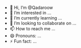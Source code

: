 - 👋 Hi, I’m @Qadaroow
- 👀 I’m interested in ...
- 🌱 I’m currently learning ...
- 💞️ I’m looking to collaborate on ...
- 📫 How to reach me ...
- 😄 Pronouns: ...
- ⚡ Fun fact: ...

<!---
Qadaroow/Qadaroow is a ✨ special ✨ repository because its `README.md` (this file) appears on your GitHub profile.
You can click the Preview link to take a look at your changes.
--->
